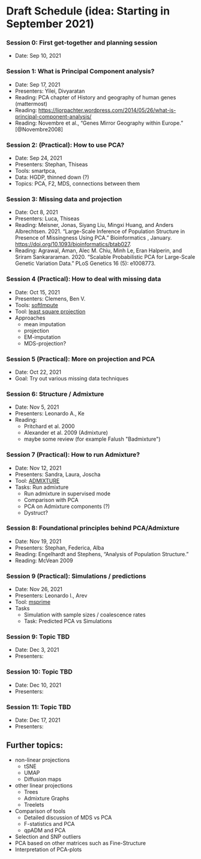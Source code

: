 # Draft Schedule (idea: Starting in September 2021)

### Session 0: First get-together and planning session
- Date: Sep 10, 2021 

### Session 1: What is Principal Component analysis?
- Date: Sep 17, 2021
- Presenters: Yilei, Divyaratan
- Reading: PCA chapter of History and geography of human genes (mattermost)
- Reading: https://liorpachter.wordpress.com/2014/05/26/what-is-principal-component-analysis/
- Reading: Novembre et al., “Genes Mirror Geography within Europe.” [@Novembre2008]

### Session 2: (Practical): How to use PCA?
- Date: Sep 24, 2021
- Presenters: Stephan, Thiseas
- Tools: smartpca,
- Data: HGDP, thinned down (?)
- Topics: PCA, F2, MDS, connections between them

### Session 3: Missing data and projection
- Date: Oct 8, 2021
- Presenters: Luca, Thiseas
- Reading: Meisner, Jonas, Siyang Liu, Mingxi Huang, and Anders Albrechtsen. 2021. “Large-Scale Inference of Population Structure in Presence of Missingness Using PCA.” Bioinformatics , January. https://doi.org/10.1093/bioinformatics/btab027.
- Reading: Agrawal, Aman, Alec M. Chiu, Minh Le, Eran Halperin, and Sriram Sankararaman. 2020. “Scalable Probabilistic PCA for Large-Scale Genetic Variation Data.” PLoS Genetics 16 (5): e1008773.

### Session 4 (Practical): How to deal with missing data
- Date: Oct 15, 2021
- Presenters: Clemens, Ben V.
- Tools: [softImpute](https://cran.r-project.org/web/packages/softImpute/index.html)
- Tool: [least square projection](https://github.com/DReichLab/EIG/blob/master/POPGEN/lsqproject.pdf)
- Approaches
  - mean imputation
  - projection
  - EM-imputation
  - MDS-projection?

### Session 5 (Practical): More on projection and PCA
- Date: Oct 22, 2021
- Goal: Try out various missing data techniques

### Session 6: Structure / Admixture
- Date: Nov 5, 2021
- Presenters: Leonardo A., Ke
- Reading: 
  - Pritchard et al. 2000
  - Alexander et al. 2009 (Admixture)
  - maybe some review (for example Falush "Badmixture")
    
### Session 7 (Practical): How to run Admixture?
- Date: Nov 12, 2021
- Presenters: Sandra, Laura, Joscha
- Tool: [ADMIXTURE](https://dalexander.github.io/admixture/download.html)
- Tasks: Run admixture
    - Run admixture in supervised mode
    - Comparison with PCA
    - PCA on Admixture components (?)
    - Dystruct?

### Session 8: Foundational principles behind PCA/Admixture
- Date: Nov 19, 2021
- Presenters: Stephan, Federica, Alba
- Reading: Engelhardt and Stephens, “Analysis of Population Structure.”
- Reading: McVean 2009

### Session 9 (Practical): Simulations / predictions
- Date: Nov 26, 2021
- Presenters: Leonardo I., Arev
- Tool: [msprime](https://tskit.dev/msprime/docs/stable/intro.html)
- Tasks 
    - Simulation with sample sizes / coalescence rates
    - Task: Predicted PCA vs Simulations

### Session 9: Topic TBD
- Date: Dec 3, 2021
- Presenters:

### Session 10: Topic TBD
- Date: Dec 10, 2021
- Presenters:

### Session 11: Topic TBD
- Date: Dec 17, 2021
- Presenters:

## Further topics:
- non-linear projections
    - tSNE
    - UMAP
    - Diffusion maps
- other linear projections
    - Trees
    - Admixture Graphs
    - Treelets
- Comparison of tools
    - Detailed discussion of MDS vs PCA
    - F-statistics and PCA
    - qpADM and PCA
- Selection and SNP outliers
- PCA based on other matrices such as Fine-Structure
- Interpretation of PCA-plots

